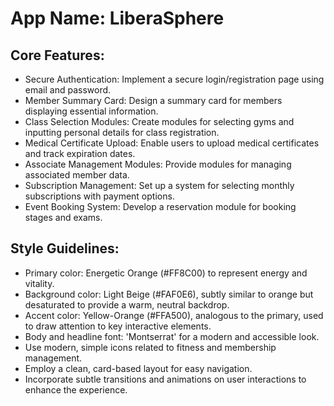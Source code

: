 # **App Name**: LiberaSphere

## Core Features:

- Secure Authentication: Implement a secure login/registration page using email and password.
- Member Summary Card: Design a summary card for members displaying essential information.
- Class Selection Modules: Create modules for selecting gyms and inputting personal details for class registration.
- Medical Certificate Upload: Enable users to upload medical certificates and track expiration dates.
- Associate Management Modules: Provide modules for managing associated member data.
- Subscription Management: Set up a system for selecting monthly subscriptions with payment options.
- Event Booking System: Develop a reservation module for booking stages and exams.

## Style Guidelines:

- Primary color: Energetic Orange (#FF8C00) to represent energy and vitality.
- Background color: Light Beige (#FAF0E6), subtly similar to orange but desaturated to provide a warm, neutral backdrop.
- Accent color: Yellow-Orange (#FFA500), analogous to the primary, used to draw attention to key interactive elements.
- Body and headline font: 'Montserrat' for a modern and accessible look.
- Use modern, simple icons related to fitness and membership management.
- Employ a clean, card-based layout for easy navigation.
- Incorporate subtle transitions and animations on user interactions to enhance the experience.